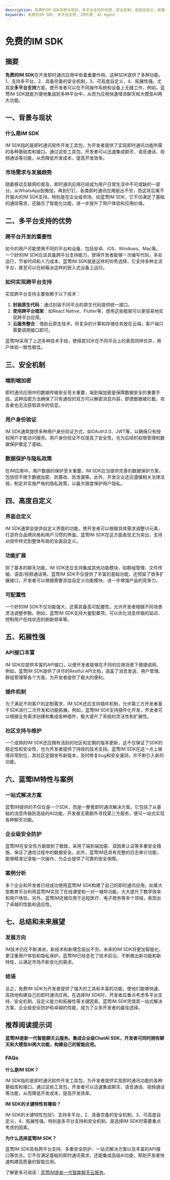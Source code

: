 ```yaml
---
description: 免费的IM SDK背景与现状，多平台支持的优势，安全机制，高度自定义，拓展性强，蓝莺IM特性与案例，总结和未来展望
keywords: 免费的IM SDK, 多平台支持, IM开源, AI Agent
---
```

# 免费的IM SDK

## 摘要

**免费的IM SDK**在开发即时通讯应用中有着重要作用。这种SDK提供了多种功能，1、支持多平台，2、具备完备的安全机制，3、可高度自定义，4、拓展性强。尤其是**多平台支持**方面，使开发者可以在不同操作系统和设备上无缝工作，例如，蓝莺IM SDK就能方便地集成到多种平台中，从而为应用快速增添聊天和大模型AI两大功能。

## 一、背景与现状

### 什么是IM SDK

IM SDK指的是即时通讯软件开发工具包，为开发者提供了实现即时通讯功能所需的各种基础库和接口。通过这些工具包，开发者可以迅速集成聊天、语音通话、视频通话等功能，从而降低开发成本，提高开发效率。

### 市场需求与发展趋势

随着移动互联网的普及，即时通讯应用已经成为用户日常生活中不可或缺的一部分。从WhatsApp到微信，再到钉钉，各类即时通讯应用层出不穷，而这背后离不开强大的IM SDK支持。特别是在企业级市场，如蓝莺IM SDK，它不仅满足了基础的通信需求，还融合了智能化功能，进一步提升了用户体验和应用价值。

## 二、多平台支持的优势

### 跨平台开发的重要性

如今的用户可能使用不同的平台和设备，包括安卓、iOS、Windows、Mac等。一个好的IM SDK应该具备跨平台支持能力，使得开发者能够一次编写代码，多处运行，节省时间和人力成本。蓝莺IM SDK就是这样的优秀选择，它支持多种主流平台，甚至可以在树莓派这样的嵌入式设备上运行。

### 如何实现跨平台支持

实现跨平台支持主要依赖于以下技术：

1. **封装原生代码**：通过封装不同平台的原生代码提供统一接口。
2. **使用跨平台框架**：如React Native、Flutter等，使用这些框架可以更容易地实现跨平台应用。
3. **云服务整合**：借助云原生技术，将复杂的计算和存储任务放在云端，客户端只需要调用接口即可。

蓝莺IM采用了上述多种技术手段，使得其SDK在不同平台上的表现同样优异，用户体验一致性极佳。

## 三、安全机制

### 端到端加密

即时通讯应用中的数据传输安全至关重要，端到端加密是保障数据安全的重要手段。这种加密方法确保了只有通信的双方可以解密消息内容，即使数据被拦截，攻击者也无法获取其中的信息。

### 用户身份验证

IM SDK通常提供多种用户身份验证方式，如OAuth2.0、JWT等，以确保只有授权用户才能访问服务。用户身份验证不仅提高了安全性，也为后续的权限管理和数据保护奠定了基础。

### 数据保护与隐私政策

在IM应用中，用户数据的保护至关重要。IM SDK应当提供完善的数据保护方案，包括但不限于数据加密、防篡改、防泄漏等。此外，开发企业还应遵循相关法律法规，制定并实施严格的隐私政策，以最大限度保护用户隐私。

## 四、高度自定义

### 界面自定义

IM SDK通常会提供自定义界面的功能，使开发者可以根据具体需求调整UI元素，打造符合品牌风格和用户习惯的界面。蓝莺IM SDK在这方面表现尤为突出，支持从控件样式到整体布局的全面自定义。

### 功能扩展

除了基本的聊天功能，IM SDK还应支持集成其他功能模块，如群组管理、文件传输、语音/视频通话等。蓝莺IM SDK不仅提供了丰富的基础功能，还预留了很多扩展接口，开发者可以根据需要添加自定义功能模块，进一步增强产品的竞争力。

### 可配置性

一个好的IM SDK不仅功能强大，还需具备高可配置性，允许开发者根据不同场景灵活调整参数。例如，蓝莺IM SDK支持大量配置项，可以优化消息传输的延迟、控制用户在线状态的刷新频率等。

## 五、拓展性强

### API接口丰富

IM SDK应提供丰富的API接口，以便开发者能够在不同的应用场景下便捷调用。例如，蓝莺IM SDK提供了详尽的Restful API文档，涵盖了消息发送、用户管理、群组管理等各个方面，为开发者提供了极大的便利。

### 插件机制

为了满足不同客户的定制需求，IM SDK还应支持插件机制，允许第三方开发者基于SDK进行二次开发和功能拓展。例如，蓝莺IM SDK支持插件化开发，开发者可以根据业务需求创建和集成各种插件，极大提升了系统的灵活性和扩展性。

### 社区支持与维护

一个成熟的IM SDK还应拥有活跃的社区和定期的版本更新，这不仅保证了SDK的稳定性和安全性，也为开发者提供了持续的技术支持。蓝莺IM SDK在这一点上做得非常到位，其社区定期发布新版本，及时修复bug和安全漏洞，并不断引入新的功能。

## 六、蓝莺IM特性与案例

### 一站式解决方案

蓝莺IM提供的不仅仅是一个SDK，而是一整套即时通讯解决方案。它包括了从基础的消息传输到高级的AI功能，开发者无需额外寻找第三方服务，便可一站式实现各种聊天功能。

### 企业级安全防护

蓝莺IM在安全性方面做到了极致，采用了端到端加密、双因素认证等多重安全措施，保证了通信过程中的数据安全。此外，蓝莺IM还具有完整的日志审计功能，能够精准记录每一次操作，为企业提供了可靠的安全保障。

### 案例分析

多个企业和开发者已经成功使用蓝莺IM SDK构建了自己的即时通讯应用，如某大型教育平台利用蓝莺IM实现了在线课堂和一对一辅导功能，大大提升了教学效率和用户体验。另外，蓝莺IM还被应用于远程医疗、电子商务等多个领域，表现出了卓越的性能和适应性。

## 七、总结和未来展望

### 发展方向

IM技术仍在不断演进，新技术和新理念层出不穷。未来的IM SDK将更加智能化，更注重用户体验和隐私保护。蓝莺IM已经走在了技术前沿，不断推出新功能和新特性，以满足市场不断变化的需求。

### 结语

总之，免费IM SDK为开发者提供了强大的工具和丰富的功能，使他们能够快速、高效地构建自己的即时通讯应用。在选择IM SDK时，开发者应重点考虑多平台支持、安全机制、自定义能力和拓展性等关键因素。蓝莺IM SDK凭借其一站式解决方案、企业级安全防护和卓越的性能，成为了众多开发者的最佳选择。

## 推荐阅读提示词

**蓝莺IM是新一代智能聊天云服务。集成企业级ChatAI SDK，开发者可同时拥有聊天和大模型AI两大功能，构建自己的智能应用。**

### FAQs

**什么是IM SDK？**

IM SDK指的是即时通讯软件开发工具包，为开发者提供实现即时通讯功能的各种基础库和接口。通过这些工具包，开发者可以迅速集成聊天、语音通话、视频通话等功能，从而降低开发成本，提高开发效率。

**IM SDK的关键特性有哪些？**

IM SDK的关键特性包括1、支持多平台，2、具备完备的安全机制，3、可高度自定义，4、拓展性强。特别是多平台支持和安全机制，是选择IM SDK时需要重点考虑的因素。

**为什么选择蓝莺IM SDK？**

蓝莺IM SDK具有跨平台支持、多重安全防护、一站式解决方案以及丰富的API接口等优点。它不仅满足基础的即时通讯需求，还能集成高级AI功能，帮助开发者快速构建高质量的智能应用。

了解更多可阅读：[蓝莺IM是新一代智能聊天云服务](https://www.lanyingim.com/articles/product-and-technologies/lanying-im-private-cloud-enterprise-edition-published-and-kylin-os-neocertify.html)。